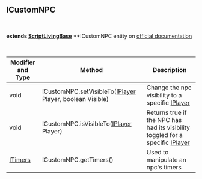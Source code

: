 ## ICustomNPC

<br>

**extends [ScriptLivingBase](https://github.com/PewDizinho/CustomNPCPlus-Script-Documentation/blob/main/IEntity/IEntityLivingBase.md)**
**ICustomNPC entity on [official documentation](http://www.kodevelopment.nl/customnpcs/api/1.7.10/noppes/npcs/scripted/ScriptNpc.html)
<br>

<br>

Modifier and Type | Method | Description
------- | ------------- | -------------------------------------------------------------
void | ICustomNPC.setVisibleTo([IPlayer](https://github.com/PewDizinho/CustomNPC-Script-Documentation/blob/main/IEntity/IPlayer.md) Player, boolean Visible) | Change the npc visibility to a specific [IPlayer](https://github.com/PewDizinho/CustomNPC-Script-Documentation/blob/main/IEntity/IPlayer.md)
void | ICustomNPC.isVisibleTo([IPlayer](https://github.com/PewDizinho/CustomNPC-Script-Documentation/blob/main/IEntity/IPlayer.md) Player) | Returns true if the NPC has had its visibility toggled for a specific [IPlayer](https://github.com/PewDizinho/CustomNPC-Script-Documentation/blob/main/IEntity/IPlayer.md)
[ITimers](https://github.com/PewDizinho/CustomNPC-Script-Documentation/blob/main/ITimers.md) | ICustomNPC.getTimers() | Used to manipulate an npc's timers
